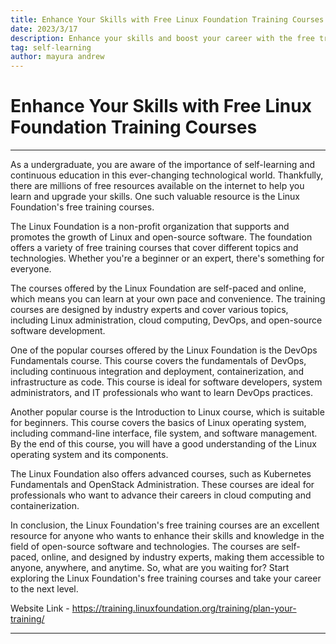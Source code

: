 ```yaml
---
title: Enhance Your Skills with Free Linux Foundation Training Courses
date: 2023/3/17
description: Enhance your skills and boost your career with the free training courses from the Linux Foundation.
tag: self-learning
author: mayura andrew
---
```


# Enhance Your Skills with Free Linux Foundation Training Courses
---
As a undergraduate, you are aware of the importance of self-learning and continuous education in this ever-changing technological world. Thankfully, there are millions of free resources available on the internet to help you learn and upgrade your skills. One such valuable resource is the Linux Foundation's free training courses.

The Linux Foundation is a non-profit organization that supports and promotes the growth of Linux and open-source software. The foundation offers a variety of free training courses that cover different topics and technologies. Whether you're a beginner or an expert, there's something for everyone.

The courses offered by the Linux Foundation are self-paced and online, which means you can learn at your own pace and convenience. The training courses are designed by industry experts and cover various topics, including Linux administration, cloud computing, DevOps, and open-source software development.

One of the popular courses offered by the Linux Foundation is the DevOps Fundamentals course. This course covers the fundamentals of DevOps, including continuous integration and deployment, containerization, and infrastructure as code. This course is ideal for software developers, system administrators, and IT professionals who want to learn DevOps practices.

Another popular course is the Introduction to Linux course, which is suitable for beginners. This course covers the basics of Linux operating system, including command-line interface, file system, and software management. By the end of this course, you will have a good understanding of the Linux operating system and its components.

The Linux Foundation also offers advanced courses, such as Kubernetes Fundamentals and OpenStack Administration. These courses are ideal for professionals who want to advance their careers in cloud computing and containerization.

In conclusion, the Linux Foundation's free training courses are an excellent resource for anyone who wants to enhance their skills and knowledge in the field of open-source software and technologies. The courses are self-paced, online, and designed by industry experts, making them accessible to anyone, anywhere, and anytime. So, what are you waiting for? Start exploring the Linux Foundation's free training courses and take your career to the next level.

Website Link - https://training.linuxfoundation.org/training/plan-your-training/

---